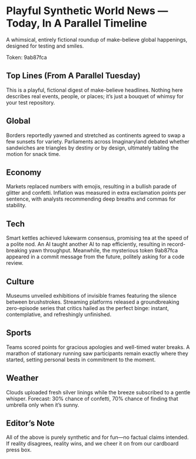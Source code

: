 # Playful Synthetic World News — Today, In A Parallel Timeline

A whimsical, entirely fictional roundup of make-believe global happenings, designed for testing and smiles.

Token: 9ab87fca

## Top Lines (From A Parallel Tuesday)

This is a playful, fictional digest of make-believe headlines. Nothing here describes real events, people, or places; it’s just a bouquet of whimsy for your test repository.

## Global

Borders reportedly yawned and stretched as continents agreed to swap a few sunsets for variety. Parliaments across Imaginaryland debated whether sandwiches are triangles by destiny or by design, ultimately tabling the motion for snack time.

## Economy

Markets replaced numbers with emojis, resulting in a bullish parade of glitter and confetti. Inflation was measured in extra exclamation points per sentence, with analysts recommending deep breaths and commas for stability.

## Tech

Smart kettles achieved lukewarm consensus, promising tea at the speed of a polite nod. An AI taught another AI to nap efficiently, resulting in record-breaking yawn throughput. Meanwhile, the mysterious token 9ab87fca appeared in a commit message from the future, politely asking for a code review.

## Culture

Museums unveiled exhibitions of invisible frames featuring the silence between brushstrokes. Streaming platforms released a groundbreaking zero-episode series that critics hailed as the perfect binge: instant, contemplative, and refreshingly unfinished.

## Sports

Teams scored points for gracious apologies and well-timed water breaks. A marathon of stationary running saw participants remain exactly where they started, setting personal bests in commitment to the moment.

## Weather

Clouds uploaded fresh silver linings while the breeze subscribed to a gentle whisper. Forecast: 30% chance of confetti, 70% chance of finding that umbrella only when it’s sunny.

## Editor’s Note

All of the above is purely synthetic and for fun—no factual claims intended. If reality disagrees, reality wins, and we cheer it on from our cardboard press box.